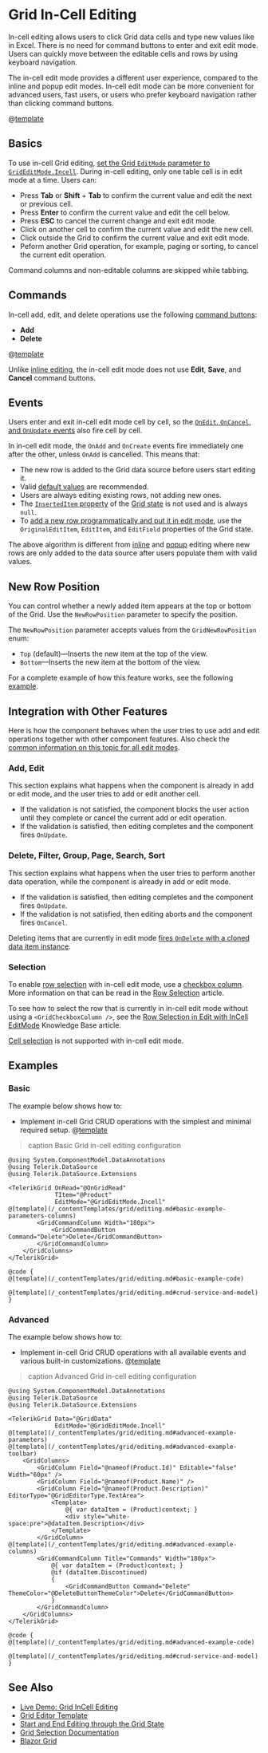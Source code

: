 
# Grid In-Cell Editing

In-cell editing allows users to click Grid data cells and type new values like in Excel. There is no need for command buttons to enter and exit edit mode. Users can quickly move between the editable cells and rows by using keyboard navigation.

The in-cell edit mode provides a different user experience, compared to the inline and popup edit modes. In-cell edit mode can be more convenient for advanced users, fast users, or users who prefer keyboard navigation rather than clicking command buttons.

@[template](/_contentTemplates/grid/editing.md#overview-required)

## Basics

To use in-cell Grid editing, [set the Grid `EditMode` parameter to `GridEditMode.Incell`](slug:grid-editing-overview#edit-modes). During in-cell editing, only one table cell is in edit mode at a time. Users can:

* Press **Tab** or **Shift** + **Tab** to confirm the current value and edit the next or previous cell.
* Press **Enter** to confirm the current value and edit the cell below.
* Press **ESC** to cancel the current change and exit edit mode.
* Click on another cell to confirm the current value and edit the new cell.
* Click outside the Grid to confirm the current value and exit edit mode.
* Peform another Grid operation, for example, paging or sorting, to cancel the current edit operation.

Command columns and non-editable columns are skipped while tabbing.

## Commands

In-cell add, edit, and delete operations use the following [command buttons](slug:grid-editing-overview#commands):

* **Add**
* **Delete**

@[template](/_contentTemplates/grid/editing.md#without-commands)

Unlike [inline editing](slug:grid-editing-inline), the in-cell edit mode does not use **Edit**, **Save**, and **Cancel** command buttons.

## Events

Users enter and exit in-cell edit mode cell by cell, so the [`OnEdit`, `OnCancel`, and `OnUpdate` events](slug:grid-editing-overview#events) also fire cell by cell.

In in-cell edit mode, the `OnAdd` and `OnCreate` events fire immediately one after the other, unless `OnAdd` is cancelled. This means that:

* The new row is added to the Grid data source before users start editing it.
* Valid [default values](slug:grid-kb-default-value-for-new-row) are recommended.
* Users are always editing existing rows, not adding new ones.
* The [`InsertedItem` property](slug:grid-state#information-in-the-grid-state) of the [Grid state](slug:grid-state) is not used and is always `null`.
* To [add a new row programmatically and put it in edit mode](slug:grid-kb-add-edit-state), use the `OriginalEditItem`, `EditItem`, and `EditField` properties of the Grid state.

The above algorithm is different from [inline](slug:grid-editing-inline) and [popup](slug:grid-editing-popup) editing where new rows are only added to the data source after users populate them with valid values.

## New Row Position

You can control whether a newly added item appears at the top or bottom of the Grid. Use the `NewRowPosition` parameter to specify the position.

The `NewRowPosition` parameter accepts values from the `GridNewRowPosition` enum:

- `Top` (default)&mdash;Inserts the new item at the top of the view.
- `Bottom`&mdash;Inserts the new item at the bottom of the view.

For a complete example of how this feature works, see the following [example](slug:grid-editing-incell#basic).

## Integration with Other Features

Here is how the component behaves when the user tries to use add and edit operations together with other component features. Also check the [common information on this topic for all edit modes](slug:grid-editing-overview#integration-with-other-features).

### Add, Edit

This section explains what happens when the component is already in add or edit mode, and the user tries to add or edit another cell.

* If the validation is not satisfied, the component blocks the user action until they complete or cancel the current add or edit operation.
* If the validation is satisfied, then editing completes and the component fires `OnUpdate`.

### Delete, Filter, Group, Page, Search, Sort

This section explains what happens when the user tries to perform another data operation, while the component is already in add or edit mode.

* If the validation is satisfied, then editing completes and the component fires `OnUpdate`.
* If the validation is not satisfied, then editing aborts and the component fires `OnCancel`.

Deleting items that are currently in edit mode [fires `OnDelete` with a cloned data item instance](slug:grid-editing-overview#delete-operations).

### Selection

To enable [row selection](slug:grid-selection-row) with in-cell edit mode, use a [checkbox column](slug:components/grid/columns/checkbox). More information on that can be read in the [Row Selection](slug:grid-selection-row#selection-and-editing-modes) article.

To see how to select the row that is currently in in-cell edit mode without using a `<GridCheckboxColumn />`, see the [Row Selection in Edit with InCell EditMode](slug:grid-kb-row-select-incell-edit) Knowledge Base article.

[Cell selection](slug:grid-selection-cell) is not supported with in-cell edit mode.

## Examples

### Basic

The example below shows how to:

* Implement in-cell Grid CRUD operations with the simplest and minimal required setup.
@[template](/_contentTemplates/grid/editing.md#basic-example-description)

>caption Basic Grid in-cell editing configuration

````RAZOR
@using System.ComponentModel.DataAnnotations
@using Telerik.DataSource
@using Telerik.DataSource.Extensions

<TelerikGrid OnRead="@OnGridRead"
             TItem="@Product"
             EditMode="@GridEditMode.Incell"
@[template](/_contentTemplates/grid/editing.md#basic-example-parameters-columns)
        <GridCommandColumn Width="180px">
            <GridCommandButton Command="Delete">Delete</GridCommandButton>
        </GridCommandColumn>
    </GridColumns>
</TelerikGrid>

@code {
@[template](/_contentTemplates/grid/editing.md#basic-example-code)

@[template](/_contentTemplates/grid/editing.md#crud-service-and-model)
}
````

### Advanced

The example below shows how to:

* Implement in-cell Grid CRUD operations with all available events and various built-in customizations.
@[template](/_contentTemplates/grid/editing.md#advanced-example-description)

>caption Advanced Grid in-cell editing configuration

````RAZOR
@using System.ComponentModel.DataAnnotations
@using Telerik.DataSource
@using Telerik.DataSource.Extensions

<TelerikGrid Data="@GridData"
             EditMode="@GridEditMode.Incell"
@[template](/_contentTemplates/grid/editing.md#advanced-example-parameters)
@[template](/_contentTemplates/grid/editing.md#advanced-example-toolbar)
    <GridColumns>
        <GridColumn Field="@nameof(Product.Id)" Editable="false" Width="60px" />
        <GridColumn Field="@nameof(Product.Name)" />
        <GridColumn Field="@nameof(Product.Description)" EditorType="@GridEditorType.TextArea">
            <Template>
                @{ var dataItem = (Product)context; }
                <div style="white-space:pre">@dataItem.Description</div>
            </Template>
        </GridColumn>
@[template](/_contentTemplates/grid/editing.md#advanced-example-columns)
        <GridCommandColumn Title="Commands" Width="180px">
            @{ var dataItem = (Product)context; }
            @if (dataItem.Discontinued)
            {
                <GridCommandButton Command="Delete" ThemeColor="@DeleteButtonThemeColor">Delete</GridCommandButton>
            }
        </GridCommandColumn>
    </GridColumns>
</TelerikGrid>

@code {
@[template](/_contentTemplates/grid/editing.md#advanced-example-code)

@[template](/_contentTemplates/grid/editing.md#crud-service-and-model)
}
````

## See Also

* [Live Demo: Grid InCell Editing](https://demos.telerik.com/blazor-ui/grid/editing-incell)
* [Grid Editor Template](slug:grid-templates-editor)
* [Start and End Editing through the Grid State](slug:grid-kb-add-edit-state)
* [Grid Selection Documentation](slug:grid-selection-overview)
* [Blazor Grid](slug:grid-overview)
